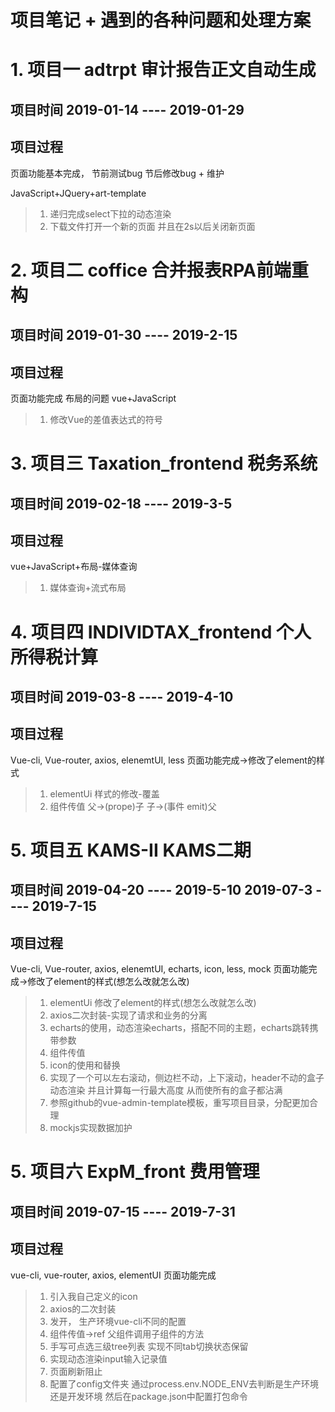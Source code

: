 项目笔记 + 遇到的各种问题和处理方案
=================================

# 1.  项目一  adtrpt  审计报告正文自动生成

## 项目时间 2019-01-14  ----   2019-01-29

## 项目过程
页面功能基本完成， 节前测试bug  节后修改bug + 维护

JavaScript+JQuery+art-template
> 1. 递归完成select下拉的动态渲染
> 2. 下载文件打开一个新的页面 并且在2s以后关闭新页面
###


# 2.  项目二   coffice  合并报表RPA前端重构

## 项目时间 2019-01-30  ----   2019-2-15

## 项目过程
页面功能完成 布局的问题 
vue+JavaScript
> 1. 修改Vue的差值表达式的符号
###


# 3.  项目三   Taxation_frontend  税务系统

## 项目时间 2019-02-18  ----   2019-3-5

## 项目过程
vue+JavaScript+布局-媒体查询
> 1. 媒体查询+流式布局
###


# 4.  项目四   INDIVIDTAX_frontend  个人所得税计算

## 项目时间 2019-03-8  ----   2019-4-10

## 项目过程
Vue-cli, Vue-router, axios, elenemtUI, less
页面功能完成->修改了element的样式
> 1. elementUi 样式的修改-覆盖
> 2. 组件传值  父->(prope)子   子->(事件 emit)父

# 5.  项目五   KAMS-II  KAMS二期

## 项目时间 2019-04-20  ----   2019-5-10 2019-07-3  ----   2019-7-15

## 项目过程
Vue-cli, Vue-router, axios, elenemtUI, echarts, icon, less, mock
页面功能完成->修改了element的样式(想怎么改就怎么改)
> 1. elementUi 修改了element的样式(想怎么改就怎么改)
> 2. axios二次封装-实现了请求和业务的分离
> 3. echarts的使用，动态渲染echarts，搭配不同的主题，echarts跳转携带参数
> 4. 组件传值
> 5. icon的使用和替换
> 6. 实现了一个可以左右滚动，侧边栏不动，上下滚动，header不动的盒子 动态渲染 并且计算每一行最大高度 从而使所有的盒子都沾满
> 7. 参照github的vue-admin-template模板，重写项目目录，分配更加合理
> 8. mockjs实现数据加护

# 5.  项目六   ExpM_front  费用管理

## 项目时间 2019-07-15  ----  2019-7-31

## 项目过程
vue-cli, vue-router, axios, elementUI
页面功能完成
> 1. 引入我自己定义的icon
> 2. axios的二次封装
> 3. 发开， 生产环境vue-cli不同的配置
> 4. 组件传值->ref 父组件调用子组件的方法
> 5. 手写可点选三级tree列表 实现不同tab切换状态保留
> 6. 实现动态渲染input输入记录值
> 7. 页面刷新阻止
> 8. 配置了config文件夹 通过process.env.NODE_ENV去判断是生产环境还是开发环境 然后在package.json中配置打包命令 